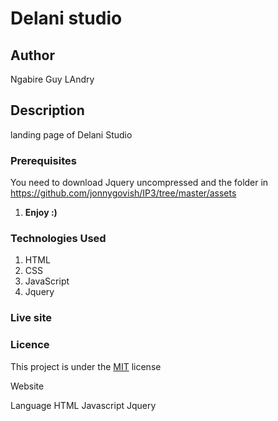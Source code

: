 # Delani studio

## Author

Ngabire Guy LAndry

## Description

landing page of Delani Studio

### Prerequisites

You need to download Jquery uncompressed
and the folder in <https://github.com/jonnygovish/IP3/tree/master/assets>

1. __Enjoy :)__

### Technologies Used

1. HTML
1. CSS
1. JavaScript
1. Jquery

### Live site

### Licence

This project is under the  [MIT](LICENSE) license

Website

Language
HTML
Javascript
Jquery
